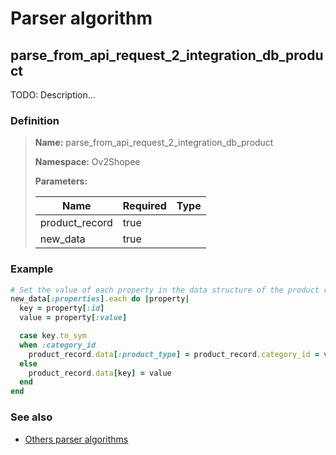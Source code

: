 # Parser algorithm
 
## parse_from_api_request_2_integration_db_product

TODO: Description...
    
### Definition

> **Name:** parse_from_api_request_2_integration_db_product
> 
> **Namespace:** Ov2Shopee
>
> **Parameters:**
> 
> | Name | Required | Type |
> | --- | --- | --- |
> | product_record | true |  |
> | new_data | true |  |

### Example
```ruby
# Set the value of each property in the data structure of the product record corresponding to the integration.
new_data[:properties].each do |property|
  key = property[:id]
  value = property[:value]

  case key.to_sym
  when :category_id
    product_record.data[:product_type] = product_record.category_id = value
  else
    product_record.data[key] = value
  end
end
```

### See also
* [Others parser algorithms](overview?id=parse_from_api_request_2_integration_db_product)